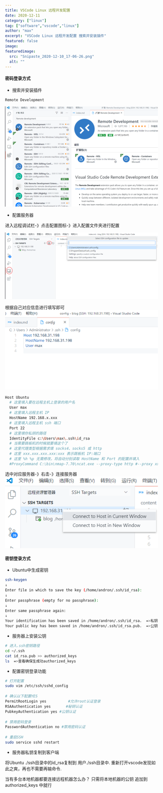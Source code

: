 ```yaml
---
title: VSCode Linux 远程开发配置
date: 2020-12-11
category: ["linux"] 
tag: ["software","vscode","linux"]
author: "max"
excerpt: "VSCode Linux 远程开发配置 搜索并安装插件"
featured: false
image: 
featuredimage:
  src: "Snipaste_2020-12-10_17-06-26.png"
  alt: ""
---
```


#### 密码登录方式

- 搜索并安装插件

```bash
Remote Development
```

![](./Snipaste_2020-12-10_17-06-26.png)


- 配置服务器

进入远程调试栏-》点击配置图标-》进入配置文件夹进行配置

![](./Snipaste_2020-12-10_17-07-25.png)


根据自己对应信息进行填写即可
![](./Snipaste_2020-12-10_17-14-06.png)
```bash
Host Ubuntu
  # 这里填入要在远程主机上登录的用户名
  User max
  # 这里填入远程主机 IP
  HostName 192.168.x.xxx
  # 这里填入远程主机 ssh 端口
  Port 22
  # 这里填你私钥的路径
  IdentityFile c:\Users\max\.ssh\id_rsa
  # 当需要跳板机的时候就要填这个了
  # 这里代理类型根据需求填 socks4、socks5 或 http
  # 这里 xxx.xxx.xxx.xxx:xxx 表示跳板机 IP:端口
  # 这里 %h %p 无需修改，将自动分别读取 HostName 和 Port 的配置并填入
  #ProxyCommand C:\bin\nmap-7.70\ncat.exe --proxy-type http #--proxy xxx.xxx.xxx.xxx:xxx %h %p
```

选中对应服务器-》右击-》连接服务器
![](./Snipaste_2020-12-10_17-15-20.png)




#### 密钥登录方式
- Ubuntu中生成密钥

```bash
ssh-keygen
↓
Enter file in which to save the key (/home/andron/.ssh/id_rsa): 
↓
Enter passphrase (empty for no passphrase):
↓
Enter same passphrase again:
↓
Your identification has been saved in /home/andron/.ssh/id_rsa.  =>私钥
Your public key has been saved in /home/andron/.ssh/id_rsa.pub.  =>公钥
```

- 服务器上安装公钥

```bash
# 进入.ssh密钥路径
cd ~/.ssh
cat id_rsa.pub >> authorized_keys
ls  =>查看确保生成功authorized_keys
```

- 配置密钥登录功能

```bash
# 打开配置
sudo vim /etc/ssh/sshd_config

# 确认以下配置YES
PermitRootLogin yes          #允许root认证登录
RSAAuthentication yes       #秘钥认证
PubkeyAuthentication yes #公钥认证

# 禁用密码登录
PasswordAuthentication no #禁用密码认证

# 重启SSH
sudo service sshd restart
```

- 服务器私钥复制到客户端

将Ubuntu ./ssh目录中的id_rsa复制到 用户./ssh目录中. 
重新打开vscode发现如此之爽，再也不需要再输命令.


当有多台本地机器都要连接远程机器怎么办？
只需将本地机器的公钥 追加到 authorized_keys 中就行
